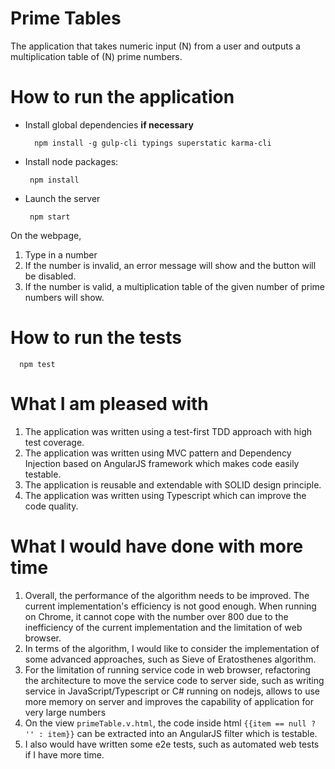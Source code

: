 # Prime Tables

The application that takes numeric input (N) from a user and outputs a multiplication table of (N) prime numbers.

# How to run the application
- Install global dependencies **if necessary**

  ```
    npm install -g gulp-cli typings superstatic karma-cli
  ```

- Install node packages:

  ```
   npm install
  ```

- Launch the server

  ```
   npm start
  ```
On the webpage, 
 1. Type in a number
 2. If the number is invalid, an error message will show and the button will be disabled.
 3. If the number is valid, a multiplication table of the given number of prime numbers will show. 

# How to run the tests
 ```
   npm test
  ```
# What I am pleased with
1. The application was written using a test-first TDD approach with high test coverage.
2. The application was written using MVC pattern and Dependency Injection based on AngularJS framework which makes code easily testable. 
3. The application is reusable and extendable with SOLID design principle. 
4. The application was written using Typescript which can improve the code quality.

# What I would have done with more time
1. Overall, the performance of the algorithm needs to be improved. The current implementation's efficiency is not good enough. When running on Chrome, it cannot cope with the number over 800 due to the inefficiency of the current implementation and the limitation of web browser.
2. In terms of the algorithm, I would like to consider the implementation of some advanced approaches, such as Sieve of Eratosthenes algorithm.
3. For the limitation of running service code in web browser, refactoring the architecture to move the service code to server side, such as writing service in JavaScript/Typescript or C# running on nodejs, allows to use more memory on server and improves the capability of application for very large numbers 
4. On the view `primeTable.v.html`, the code inside html `{{item == null ? '' : item}}` can be extracted into an AngularJS filter which is testable.
5. I also would have written some e2e tests, such as automated web tests if I have more time. 



